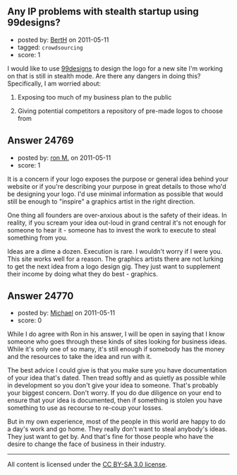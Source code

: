 ## Any IP problems with stealth startup using 99designs?

- posted by: [BertH](https://stackexchange.com/users/-1/10391-berth) on 2011-05-11
- tagged: `crowdsourcing`
- score: 1

I would like to use [99designs][1] to design the logo for a new site I'm working on that is still in stealth mode. Are there any dangers in doing this? Specifically, I am worried about:

 1. Exposing too much of my business plan to the public
 
 2. Giving potential competitors a repository of pre-made logos to choose from


  [1]: http://99designs.com/


## Answer 24769

- posted by: [ron M.](https://stackexchange.com/users/-1/2122-ron-m) on 2011-05-11
- score: 1

It is a concern if your logo exposes the purpose or general idea behind your website or if you're describing your purpose in great details to those who'd be designing your logo. I'd use minimal information as possible that would still be enough to "inspire" a graphics artist in the right direction. 

One thing all founders are over-anxious about is the safety of their ideas. In reality, if you scream your idea out-loud in grand central it's not enough for someone to hear it - someone has to invest the work to execute to steal something from you. 

Ideas are a dime a dozen. Execution is rare. I wouldn't worry if I were you. This site works well for a reason. The graphics artists there are not lurking to get the next idea from a logo design gig. They just want to supplement their income by doing what they do best - graphics.


## Answer 24770

- posted by: [Michael](https://stackexchange.com/users/-1/10392-michael) on 2011-05-11
- score: 0

While I do agree with Ron in his answer, I will be open in saying that I know someone who goes through these kinds of sites looking for business ideas. While it's only one of so many, it's still enough if somebody has the money and the resources to take the idea and run with it. 

The best advice I could give is that you make sure you have documentation of your idea that's dated. Then tread softly and as quietly as possible while in development so you don't give your idea to someone. That's probably your biggest concern. Don't worry. If you do due diligence on your end to ensure that your idea is documented, then if something is stolen you have something to use as recourse to re-coup your losses. 

But in my own experience, most of the people in this world are happy to do a day's work and go home. They really don't want to steal anybody's ideas. They just want to get by. And that's fine for those people who have the desire to change the face of business in their industry.



---

All content is licensed under the [CC BY-SA 3.0 license](https://creativecommons.org/licenses/by-sa/3.0/).
